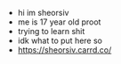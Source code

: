 - hi im sheorsiv
- me is 17 year old proot
- trying to learn shit
- idk what to put here so
- https://sheorsiv.carrd.co/
